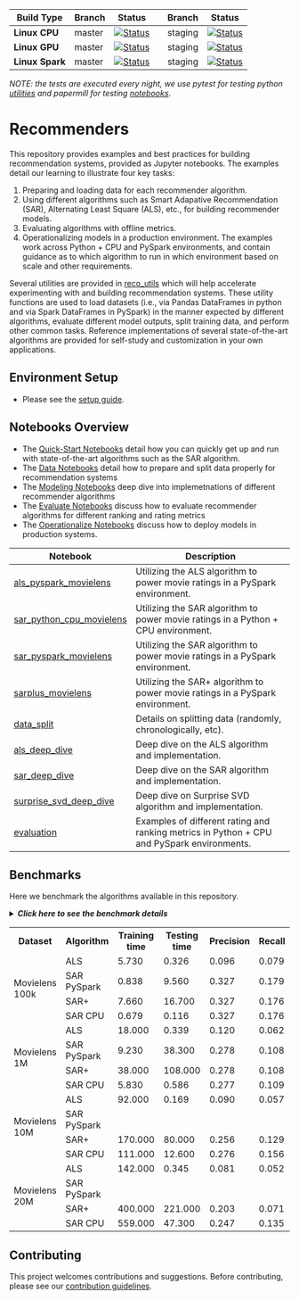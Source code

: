 
| Build Type | Branch | Status |  | Branch | Status | 
| --- | --- | --- | --- | --- | --- | 
| **Linux CPU** |  master | [![Status](https://msdata.visualstudio.com/AlgorithmsAndDataScience/_apis/build/status/nightly?branchName=master)](https://msdata.visualstudio.com/AlgorithmsAndDataScience/_build/latest?definitionId=4792)  || staging | [![Status](https://msdata.visualstudio.com/AlgorithmsAndDataScience/_apis/build/status/nightly_staging?branchName=staging)](https://msdata.visualstudio.com/AlgorithmsAndDataScience/_build/latest?definitionId=4594) | 
| **Linux GPU** | master | [![Status](https://msdata.visualstudio.com/AlgorithmsAndDataScience/_apis/build/status/nightly_gpu?branchName=master)](https://msdata.visualstudio.com/DefaultCollection/AlgorithmsAndDataScience/_build/latest?definitionId=4997) | | staging | [![Status](https://msdata.visualstudio.com/AlgorithmsAndDataScience/_apis/build/status/nightly_gpu_staging?branchName=staging)](https://msdata.visualstudio.com/DefaultCollection/AlgorithmsAndDataScience/_build/latest?definitionId=4998)|
| **Linux Spark** | master | [![Status](https://msdata.visualstudio.com/AlgorithmsAndDataScience/_apis/build/status/nightly_spark?branchName=master)](https://msdata.visualstudio.com/AlgorithmsAndDataScience/_build/latest?definitionId=4804) | | staging | [![Status](https://msdata.visualstudio.com/AlgorithmsAndDataScience/_apis/build/status/nightly_spark_staging?branchName=staging)](https://msdata.visualstudio.com/AlgorithmsAndDataScience/_build/latest?definitionId=4805)|

*NOTE: the tests are executed every night, we use pytest for testing python [utilities]((reco_utils)) and papermill for testing [notebooks](notebooks)*.

# Recommenders 

This repository provides examples and best practices for building recommendation systems, provided as Jupyter notebooks. The examples detail our learning to illustrate four key tasks: 
1. Preparing and loading data for each recommender algorithm. 
2. Using different algorithms such as Smart Adapative Recommendation (SAR), Alternating Least Square (ALS), etc., for building recommender models. 
3. Evaluating algorithms with offline metrics. 
4. Operationalizing models in a production environment. The examples work across Python + CPU and PySpark environments, and contain guidance as to which algorithm to run in which environment based on scale and other requirements. 

Several utilities are provided in [reco_utils](reco_utils) which will help accelerate experimenting with and building recommendation systems. These utility functions are used to load datasets (i.e., via Pandas DataFrames in python and via Spark DataFrames in PySpark) in the manner expected by different algorithms, evaluate different model outputs, split training data, and perform other common tasks. Reference implementations of several state-of-the-art algorithms are provided for self-study and customization in your own applications. 

## Environment Setup
* Please see the [setup guide](SETUP.md).

## Notebooks Overview

- The [Quick-Start Notebooks](notebooks/00_quick_start/) detail how you can quickly get up and run with state-of-the-art algorithms such as the SAR algorithm. 
- The [Data Notebooks](notebooks/01_data) detail how to prepare and split data properly for recommendation systems
- The [Modeling Notebooks](notebooks/02_modeling) deep dive into implemetnations of different recommender algorithms
- The [Evaluate Notebooks](notebooks/03_evaluate) discuss how to evaluate recommender algorithms for different ranking and rating metrics
- The [Operationalize Notebooks](notebooks/04_operationalize) discuss how to deploy models in production systems.

| Notebook | Description | 
| --- | --- | 
| [als_pyspark_movielens](notebooks/00_quick_start/als_pyspark_movielens.ipynb) | Utilizing the ALS algorithm to power movie ratings in a PySpark environment.
| [sar_python_cpu_movielens](notebooks/00_quick_start/sar_python_cpu_movielens.ipynb) | Utilizing the SAR algorithm to power movie ratings in a Python + CPU environment.
| [sar_pyspark_movielens](notebooks/00_quick_start/sar_pyspark_movielens.ipynb) | Utilizing the SAR algorithm to power movie ratings in a PySpark environment.
| [sarplus_movielens](notebooks/00_quick_start/sarplus_movielens.ipynb) | Utilizing the SAR+ algorithm to power movie ratings in a PySpark environment.
| [data_split](notebooks/01_data/data_split.ipynb) | Details on splitting data (randomly, chronologically, etc).
| [als_deep_dive](notebooks/02_modeling/als_deep_dive.ipynb) | Deep dive on the ALS algorithm and implementation.
| [sar_deep_dive](notebooks/02_modeling/sar_deep_dive.ipynb) | Deep dive on the SAR algorithm and implementation.
| [surprise_svd_deep_dive](notebooks/02_modeling/surprise_svd_deep_dive.ipynb) | Deep dive on Surprise SVD algorithm and implementation.
| [evaluation](notebooks/03_evaluate/evaluation.ipynb) | Examples of different rating and ranking metrics in Python + CPU and PySpark environments.

## Benchmarks

Here we benchmark the algorithms available in this repository.

<details>
<summary><strong><em>Click here to see the benchmark details</em></strong></summary>

* Time for training and testing is measured in seconds.
* Ranking metrics (i.e., precision, recall, MAP, and NDCG) are evaluated with k equal to 10. They are not applied to the SAR-family algorithms (SAR PySpark, SAR+, and SAR CPU) because these algorithms do not predict explicit ratings with the same scale of those in the original input data.
* The machine we used is an [Azure DSVM](https://azure.microsoft.com/en-us/services/virtual-machines/data-science-virtual-machines/) Standard NC6s_v2 with 6 vcpus, 112 GB memory and 1 K80 GPU.

</details>

<table>
 <tr>
  <th>Dataset</th>
  <th>Algorithm</th>
  <th>Training time</th>
  <th>Testing time</th>
  <th>Precision</th>
  <th>Recall</th>
  <th>MAP</th>
  <th>NDCG</th>
  <th>RMSE</th>
  <th>MAE</th>
  <th>Exp Var</th>
  <th>R squared</th>
 </tr>
 <tr>
  <td rowspan=4>Movielens 100k</td>
  <td>ALS</td>
  <td>5.730</td>
  <td>0.326</td>
  <td>0.096</td>
  <td>0.079</td>
  <td>0.026</td>
  <td>0.100</td>
  <td>1.110</td>
  <td>0.860</td>
  <td>0.025</td>
  <td>0.023</td>
 </tr>
 <tr >
  <td >SAR PySpark</td>
  <td>0.838</td>
  <td>9.560</td>
  <td>0.327</td>
  <td>0.179</td>
  <td>0.110</td>
  <td>0.379</td>
  <td></td>
  <td></td>
  <td></td>
  <td></td>
 </tr>
 <tr>
  <td>SAR+</td>
  <td>7.660</td>
  <td>16.700</td>
  <td>0.327</td>
  <td>0.176</td>
  <td>0.106</td>
  <td>0.373</td>
  <td></td>
  <td></td>
  <td></td>
  <td></td>
 </tr>
 <tr>
  <td>SAR CPU</td>
  <td>0.679</td>
  <td>0.116</td>
  <td>0.327</td>
  <td>0.176</td>
  <td>0.106</td>
  <td>0.373</td>
  <td></td>
  <td></td>
  <td></td>
  <td></td>
 </tr>
 <tr>
  <td rowspan=4>Movielens 1M</td>
  <td>ALS</td>
  <td>18.000</td>
  <td>0.339</td>
  <td>0.120</td>
  <td>0.062</td>
  <td>0.022</td>
  <td>0.119</td>
  <td>0.950</td>
  <td>0.735</td>
  <td>0.280</td>
  <td>0.280</td>
 </tr>
 <tr>
  <td>SAR PySpark</td>
  <td>9.230</td>
  <td>38.300</td>
  <td>0.278</td>
  <td>0.108</td>
  <td>0.064</td>
  <td>0.309</td>
  <td></td>
  <td></td>
  <td></td>
  <td></td>
 </tr>
 <tr>
  <td>SAR+</td>
  <td>38.000</td>
  <td>108.000</td>
  <td>0.278</td>
  <td>0.108</td>
  <td>0.064</td>
  <td>0.309</td>
  <td></td>
  <td></td>
  <td></td>
  <td></td>
 </tr>
 <tr>
  <td>SAR CPU</td>
  <td>5.830</td>
  <td>0.586</td>
  <td>0.277</td>
  <td>0.109</td>
  <td>0.064</td>
  <td>0.308</td>
  <td></td>
  <td></td>
  <td></td>
  <td></td>
 </tr>
 <tr>
  <td rowspan=4>Movielens 10M</td>
  <td>ALS</td>
  <td>92.000</td>
  <td>0.169</td>
  <td>0.090</td>
  <td>0.057</td>
  <td>0.015</td>
  <td>0.084</td>
  <td>0.850</td>
  <td>0.647</td>
  <td>0.359</td>
  <td>0.359</td>
 </tr>
 <tr>
  <td>SAR PySpark</td>
  <td></td>
  <td></td>
  <td></td>
  <td></td>
  <td></td>
  <td></td>
  <td></td>
  <td></td>
  <td></td>
  <td></td>
 </tr>
 <tr>
  <td>SAR+</td>
  <td>170.000</td>
  <td>80.000</td>
  <td>0.256</td>
  <td>0.129</td>
  <td>0.081</td>
  <td>0.295</td>
  <td></td>
  <td></td>
  <td></td>
  <td></td>
 </tr>
 <tr>
  <td>SAR CPU</td>
  <td>111.000</td>
  <td>12.600</td>
  <td>0.276</td>
  <td>0.156</td>
  <td>0.101</td>
  <td>0.321</td>
  <td></td>
  <td></td>
  <td></td>
  <td></td>
 </tr>
 <tr>
  <td rowspan=4>Movielens 20M</td>
  <td>ALS</td>
  <td>142.000</td>
  <td>0.345</td>
  <td>0.081</td>
  <td>0.052</td>
  <td>0.014</td>
  <td>0.076</td>
  <td>0.830</td>
  <td>0.633</td>
  <td>0.372</td>
  <td>0.371</td>
 </tr>
 <tr>
  <td>SAR PySpark</td>
  <td></td>
  <td></td>
  <td></td>
  <td></td>
  <td></td>
  <td></td>
  <td></td>
  <td></td>
  <td></td>
  <td></td>
 </tr>
 <tr>
  <td>SAR+</td>
  <td>400.000</td>
  <td>221.000</td>
  <td>0.203</td>
  <td>0.071</td>
  <td>0.041</td>
  <td>0.226</td>
  <td></td>
  <td></td>
  <td></td>
  <td></td>
 </tr>
 <tr >
  <td>SAR CPU</td>
  <td>559.000</td>
  <td>47.300</td>
  <td>0.247</td>
  <td>0.135</td>
  <td>0.085</td>
  <td>0.287</td>
  <td></td>
  <td></td>
  <td></td>
  <td></td>
 </tr>

</table>

## Contributing

This project welcomes contributions and suggestions. Before contributing, please see our [contribution guidelines](CONTRIBUTING.md).


